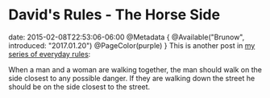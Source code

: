 # David's Rules - The Horse Side
date: 2015-02-08T22:53:06-06:00
@Metadata {
  @Available("Brunow", introduced: "2017.01.20")
  @PageColor(purple)
}
This is another post in [my series of everyday rules](http://brunow.org/2015/01/31/davids-rules---apologies/):

When a man and a woman are walking together, the man should walk on the side closest to any possible danger. If they are walking down the street he should be on the side closest to the street.
